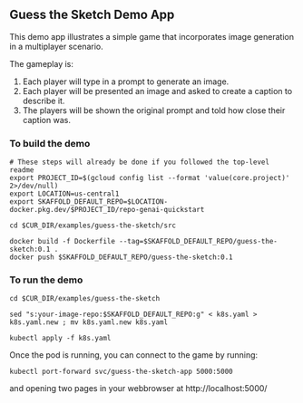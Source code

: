 ## Guess the Sketch Demo App

This demo app illustrates a simple game that incorporates image generation
in a multiplayer scenario.

The gameplay is:
1. Each player will type in a prompt to generate an image.
1. Each player will be presented an image and asked to create a caption to
   describe it.
1. The players will be shown the original prompt and told how close their
   caption was.


### To build the demo

```
# These steps will already be done if you followed the top-level readme
export PROJECT_ID=$(gcloud config list --format 'value(core.project)' 2>/dev/null)
export LOCATION=us-central1
export SKAFFOLD_DEFAULT_REPO=$LOCATION-docker.pkg.dev/$PROJECT_ID/repo-genai-quickstart

cd $CUR_DIR/examples/guess-the-sketch/src

docker build -f Dockerfile --tag=$SKAFFOLD_DEFAULT_REPO/guess-the-sketch:0.1 .
docker push $SKAFFOLD_DEFAULT_REPO/guess-the-sketch:0.1
```

### To run the demo

```
cd $CUR_DIR/examples/guess-the-sketch

sed "s:your-image-repo:$SKAFFOLD_DEFAULT_REPO:g" < k8s.yaml > k8s.yaml.new ; mv k8s.yaml.new k8s.yaml

kubectl apply -f k8s.yaml
```

Once the pod is running, you can connect to the game by running:

```
kubectl port-forward svc/guess-the-sketch-app 5000:5000
```

and opening two pages in your webbrowser at http://localhost:5000/

